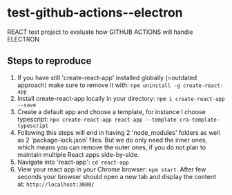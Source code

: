 # test-github-actions--electron
REACT test project to evaluate how GITHUB ACTIONS will handle ELECTRON 

## Steps to reproduce
1. If you have still 'create-react-app' installed globally (=outdated approach) make sure to remove it with: ```npm uninstall -g create-react-app```
2. Install create-react-app locally in your directory: ```npm i create-react-app --save```
3. Create a default app and choose a template, for instance I choose typescript: ```npx create-react-app react-app --template cra-template-typescript```
4. Following this steps will end in having 2 'node_modules' folders as well as 2 'package-lock.json' files. But we do only need the inner ones, which means you can remove the outer ones, if you do not plan to maintain multiple React apps side-by-side.
5. Navigate into 'react-app': ```cd react-app```
6. View your react app in your Chrome browser: ```npm start```. After few seconds your browser should open a new tab and display the content at: ```http://localhost:3000/``` 



